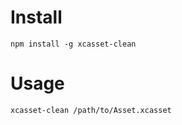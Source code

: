 # Install

```
npm install -g xcasset-clean
```

# Usage

```
xcasset-clean /path/to/Asset.xcasset
```